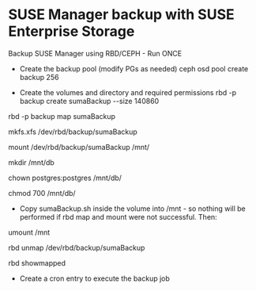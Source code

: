 # SUSE Manager backup with SUSE Enterprise Storage

Backup SUSE Manager using RBD/CEPH - Run ONCE

- Create the backup pool (modify PGs as needed)
ceph osd pool create backup 256

- Create the volumes and directory and required permissions
rbd -p backup create sumaBackup --size 140860

rbd -p backup map sumaBackup

mkfs.xfs /dev/rbd/backup/sumaBackup

mount /dev/rbd/backup/sumaBackup /mnt/

mkdir /mnt/db

chown postgres:postgres /mnt/db/

chmod 700 /mnt/db/

- Copy sumaBackup.sh inside the volume into /mnt - so nothing will be performed if rbd map and mount were not successful.  Then:

umount /mnt

rbd unmap /dev/rbd/backup/sumaBackup

rbd showmapped

- Create a cron entry to execute the backup job
